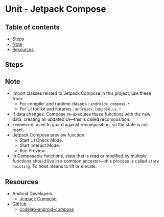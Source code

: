 <!-- omit in toc -->
# Unit - Jetpack Compose

<!-- omit in toc -->
## Table of contents

- [Steps](#steps)
- [Note](#note)
- [Resources](#resources)

## Steps

## Note

- Import classes related to Jetpack Compose in this project, use these from:
  - For compiler and runtime classes : `androidx.compose.*`
  - For UI toolkit and libraries : `androidx.compose.ui.*`
- If data changes, Compose re-executes these functions with the new data,
  creating an updated UI—this is called recomposition.
- `remember` is used to guard against recomposition, so the state is not reset.
- Jetpack Compose preview function:
  - Start UI Check Mode.
  - Start Interact Mode.
  - Run Preview.
- In Composable functions, state that is read or modified by multiple functions
  should live in a common ancestor—this process is called `state hoisting`. To
  hoist means to lift or elevate.

## Resources

- Android Developers
  - [Jetpack Compose](https://developer.android.com/courses/pathways/compose)
- GitHub
  - [codelab-android-compose](https://github.com/android/codelab-android-compose)
